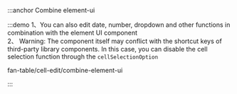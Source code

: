:::anchor Combine element-ui

:::demo 1、You can also edit date, number, dropdown and other functions in combination with the element UI component<br/>2、 Warning: The component itself may conflict with the shortcut keys of third-party library components. In this case, you can disable the cell selection function through the `cellSelectionOption`

fan-table/cell-edit/combine-element-ui

:::
